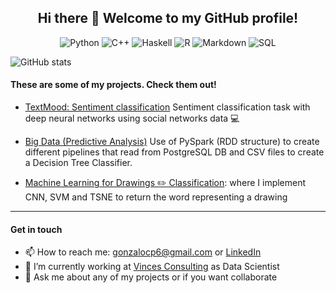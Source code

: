 <p align="center">
 <h2 align="center">Hi there 👋 Welcome to my GitHub profile!</h2>
</p>
<p align="center">
    <img alt="Python" src="https://img.shields.io/badge/python-%23E34F26.svg?style=for-the-badge&logo=python&logoColor=white" />
    <img alt="C++" src="https://img.shields.io/badge/c++-%231572B6.svg?style=for-the-badge&logo=c++&logoColor=white" />
    <img alt="Haskell" src="https://img.shields.io/badge/haskell-%23323330.svg?style=for-the-badge&logo=haskell&logoColor=%23F7DF1E" />
    <img alt="R" src="https://img.shields.io/badge/R-%23007ACC.svg?style=for-the-badge&logo=r&logoColor=white" />
    <img alt="Markdown" src="https://img.shields.io/badge/markdown-%23000000.svg?style=for-the-badge&logo=markdown&logoColor=white" />
    <img alt="SQL" src="https://img.shields.io/badge/-SQL-E10098?style=for-the-badge&logo=sql&logoColor=white" />
</p>

![GitHub stats](https://github-readme-stats.vercel.app/api?username=gonzalo-cordova-pou&bg_color=30,e96443,904e95&title_color=fff&text_color=fff&count_private=true)

#### These are some of my projects. Check them out!

- [TextMood: Sentiment classification](https://github.com/gonzalo-cordova-pou/TextMood) Sentiment classification task with deep neural networks using social networks data :computer:

- [Big Data (Predictive Analysis)](https://github.com/gonzalo-cordova-pou/BDA_bigdata_project) Use of PySpark (RDD structure) to create different pipelines that read from PostgreSQL DB and CSV files to create a Decision Tree Classifier.

- [Machine Learning for Drawings :pencil2: Classification](https://github.com/gonzalo-cordova-pou/drawing2label): where I implement CNN, SVM and TSNE to return the word representing a drawing

---
#### Get in touch
- 📫 How to reach me: gonzalocp6@gmail.com or [LinkedIn](https://www.linkedin.com/in/gonzalo-cordova-pou/)
- 🔭 I’m currently working at [Vinces Consulting](https://www.vincesconsulting.com/) as Data Scientist
- 💬 Ask me about any of my projects or if you want collaborate
